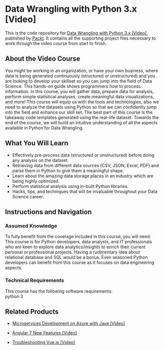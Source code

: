 # Data Wrangling with Python 3.x [Video]
This is the code repository for [Data Wrangling with Python 3.x [Video]](https://www.packtpub.com/application-development/data-wrangling-python-3x-video?utm_source=github&utm_medium=repository&utm_campaign=9781789956597), published by [Packt](https://www.packtpub.com/?utm_source=github). It contains all the supporting project files necessary to work through the video course from start to finish.
## About the Video Course
You might be working in an organization, or have your own business, where data is being generated continuously (structured or unstructured) and you are looking to develop your skillset so you can jump into the field of Data Science. This hands-on guide shows programmers how to process information.
In this course, you will gather data, prepare data for analysis, perform simple statistical analyses, create meaningful data visualizations, and more! This course will equip us with the tools and technologies, also we need to analyze the datasets using Python so that we can confidently jump into the field and enhance our skill set. The best part of this course is the takeaway code templates generated using the real-life dataset.
Towards the end of the course, we will build an intuitive understanding of all the aspects available in Python for Data Wrangling.  


<H2>What You Will Learn</H2>
<DIV class=book-info-will-learn-text>
<UL>
<LI>Effectively pre-process data (structured or unstructured) before doing any analysis on the dataset.&nbsp; 
<LI>Retrieving data from different data sources (CSV, JSON, Excel, PDF) and parse them in Python to give them a meaningful shape. 
<LI>Learn about the amazing data storage places in an industry which are being highly optimized. 
<LI>Perform statistical analysis using in-built Python libraries. 
<LI>Hacks, tips, and techniques that will be invaluable throughout your Data Science career. </LI></UL></DIV>

## Instructions and Navigation
### Assumed Knowledge
To fully benefit from the coverage included in this course, you will need:<br/>
This course is for Python developers, data analysts, and IT professionals who are keen to explore data analytics/insights to enrich their current personal or professional projects.
Having a rudimentary idea about relational database and SQL would be a bonus. Even seasoned Python developers can benefit from this course as it focuses on data engineering aspects.
### Technical Requirements
This course has the following software requirements:<br/>
python 3

## Related Products
* [Microservices Development on Azure with Java [Video]](https://www.packtpub.com/virtualization-and-cloud/microservices-development-azure-java-video?utm_source=github&utm_medium=repository&utm_campaign=9781789808858)

* [Angular 7 New Features [Video]](https://www.packtpub.com/web-development/angular-7-new-features-video?utm_source=github&utm_medium=repository&utm_campaign=9781789619683)

* [Troubleshooting Vue.js [Video]](https://www.packtpub.com/application-development/troubleshooting-vuejs-video?utm_source=github&utm_medium=repository&utm_campaign=9781788993531)

